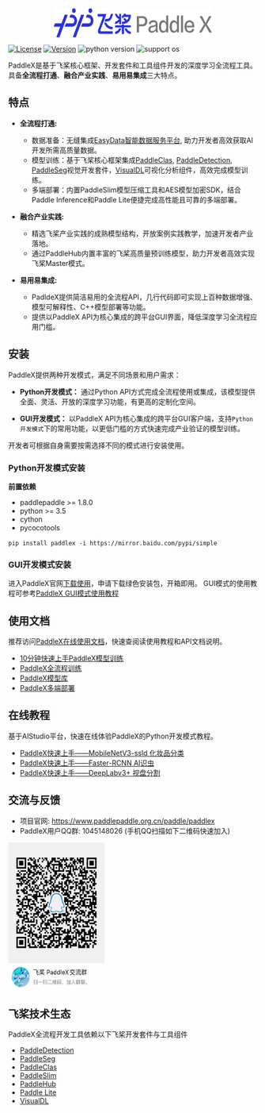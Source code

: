 <p align="center">
  <img src="./docs/images/paddlex.png" width="320" height ="60" alt="PaddleX" align="middle" />
</p>

[![License](https://img.shields.io/badge/license-Apache%202-red.svg)](LICENSE)
[![Version](https://img.shields.io/github/release/PaddlePaddle/PaddleX.svg)](https://github.com/PaddlePaddle/PaddleX/releases)
![python version](https://img.shields.io/badge/python-3.6+-orange.svg)
![support os](https://img.shields.io/badge/os-linux%2C%20win%2C%20mac-yellow.svg)

PaddleX是基于飞桨核心框架、开发套件和工具组件开发的深度学习全流程工具。具备**全流程打通**、**融合产业实践**、**易用易集成**三大特点。

## 特点

- **全流程打通:** 
  - 数据准备：无缝集成[EasyData智能数据服务平台](https://ai.baidu.com/easydata/), 助力开发者高效获取AI开发所需高质量数据。
  - 模型训练：基于飞桨核心框架集成[PaddleClas](https://github.com/PaddlePaddle/PaddleClas), [PaddleDetection](https://github.com/PaddlePaddle/PaddleDetection), [PaddleSeg](https://github.com/PaddlePaddle/PaddleSeg)视觉开发套件，[VisualDL](https://github.com/PaddlePaddle/VisualDL)可视化分析组件，高效完成模型训练。
  - 多端部署：内置PaddleSlim模型压缩工具和AES模型加密SDK，结合Paddle Inference和Paddle Lite便捷完成高性能且可靠的多端部署。

- **融合产业实践:** 
  - 精选飞桨产业实践的成熟模型结构，开放案例实践教学，加速开发者产业落地。
  - 通过PaddleHub内置丰富的飞桨高质量预训练模型，助力开发者高效实现飞桨Master模式。

- **易用易集成:**
  - PadldeX提供简洁易用的全流程API，几行代码即可实现上百种数据增强、模型可解释性、C++模型部署等功能。
  - 提供以PaddleX API为核心集成的跨平台GUI界面，降低深度学习全流程应用门槛。



## 安装

PaddleX提供两种开发模式，满足不同场景和用户需求：

- **Python开发模式：** 通过Python API方式完成全流程使用或集成，该模型提供全面、灵活、开放的深度学习功能，有更高的定制化空间。

- **GUI开发模式：** 以PaddleX API为核心集成的跨平台GUI客户端，支持`Python开发模式`下的常用功能，以更低门槛的方式快速完成产业验证的模型训练。

开发者可根据自身需要按需选择不同的模式进行安装使用。


### Python开发模式安装

**前置依赖**
* paddlepaddle >= 1.8.0
* python >= 3.5
* cython
* pycocotools

```
pip install paddlex -i https://mirror.baidu.com/pypi/simple
```

### GUI开发模式安装

进入PaddleX官网[下载使用](https://www.paddlepaddle.org.cn/paddle/paddlex)，申请下载绿色安装包，开箱即用。
GUI模式的使用教程可参考[PaddleX GUI模式使用教程](docs/client_use.md)

## 使用文档 

推荐访问[PaddleX在线使用文档](https://paddlex.readthedocs.io/zh_CN/latest/index.html)，快速查阅读使用教程和API文档说明。

- [10分钟快速上手PaddleX模型训练](docs/quick_start.md)
- [PaddleX全流程训练](docs/tutorials)
- [PaddleX模型库](docs/model_zoo.md)
- [PaddleX多端部署](docs/deploy.md)

## 在线教程

基于AIStudio平台，快速在线体验PaddleX的Python开发模式教程。

- [PaddleX快速上手——MobileNetV3-ssld 化妆品分类](https://aistudio.baidu.com/aistudio/projectdetail/450220)
- [PaddleX快速上手——Faster-RCNN AI识虫](https://aistudio.baidu.com/aistudio/projectdetail/439888)
- [PaddleX快速上手——DeepLabv3+ 视盘分割](https://aistudio.baidu.com/aistudio/projectdetail/440197)

## 交流与反馈

- 项目官网: https://www.paddlepaddle.org.cn/paddle/paddlex
- PaddleX用户QQ群: 1045148026 (手机QQ扫描如下二维码快速加入)  
<img src="./docs/images/QQGroup.jpeg" width="195" height="300" alt="QQGroup" align="center" />


## 飞桨技术生态

PaddleX全流程开发工具依赖以下飞桨开发套件与工具组件

- [PaddleDetection](https://github.com/PaddlePaddle/PaddleDetection)
- [PaddleSeg](https://github.com/PaddlePaddle/PaddleSeg)
- [PaddleClas](https://github.com/PaddlePaddle/PaddleClas)
- [PaddleSlim](https://github.com/PaddlePaddle/PaddleSlim)
- [PaddleHub](https://github.com/PaddlePaddle/PaddleHub)
- [Paddle Lite](https://github.com/PaddlePaddle/Paddle-Lite)
- [VisualDL](https://github.com/PaddlePaddle/VisualDL)

